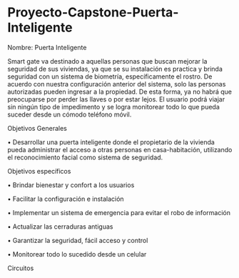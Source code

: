# Proyecto-Capstone-Puerta-Inteligente
Nombre: Puerta Inteligente

Smart gate va destinado a aquellas personas que buscan mejorar la seguridad de sus viviendas, ya que se su instalación es practica y brinda seguridad con un sistema de biometría, específicamente el rostro. 
De acuerdo con nuestra configuración anterior del sistema, solo las personas autorizadas pueden ingresar a la propiedad. De esta forma, ya no habrá que preocuparse por perder las llaves o por estar lejos. El usuario podrá viajar sin ningún tipo de impedimento y se logra monitorear todo lo que pueda suceder desde un cómodo teléfono móvil.


Objetivos Generales  

•	Desarrollar una puerta inteligente donde el propietario de la vivienda pueda administrar el acceso a otras personas en casa-habitación, utilizando el reconocimiento facial como sistema de seguridad.  

Objetivos específicos 

•	Brindar bienestar y confort a los usuarios 

•	Facilitar la configuración e instalación

•	Implementar un sistema de emergencia para evitar el robo de información 

•	Actualizar las cerraduras antiguas 

•	Garantizar la seguridad, fácil acceso y control

•	Monitorear todo lo sucedido desde un celular 

Circuitos 

